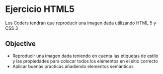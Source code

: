 # Ejercicio HTML5

Los Coders tendrán que reproducir una imagen dada utilizando HTML 5 y CSS 3

## Objective

 - Reproducir una imagen dada teniendo en cuenta las etiquetas de estilo y las propiedades para colocar todos los elementos en el sitio correcto
 - Aplicar buenas practicas añadiendo elementos semánticos